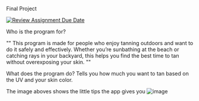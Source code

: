 Final Project

[![Review Assignment Due Date](https://classroom.github.com/assets/deadline-readme-button-22041afd0340ce965d47ae6ef1cefeee28c7c493a6346c4f15d667ab976d596c.svg)](https://classroom.github.com/a/Y49tTL6w)


Who is the program for?

"" This program is made for people who enjoy tanning outdoors and want to do it safely and effectively. Whether you’re sunbathing at the beach or catching rays in your backyard, this helps you find the best time to tan without overexposing your skin. ""


What does the program do? 
Tells you how much you want to tan based on the UV and your skin color. 


The image aboves shows the little tips the app gives you
![image](https://github.com/user-attachments/assets/992f49b1-cc43-4c6e-b622-c848a7a64282)
